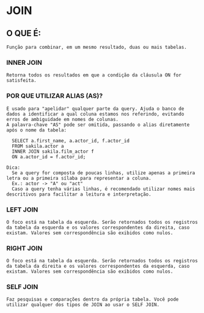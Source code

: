   # JOIN


## O QUE É:
    Função para combinar, em um mesmo resultado, duas ou mais tabelas.

  ### INNER JOIN
    Retorna todos os resultados em que a condição da cláusula ON for satisfeita.

  ### POR QUE UTILIZAR ALIAS (AS)?
    É usado para "apelidar" qualquer parte da query. Ajuda o banco de dados a identificar a qual coluna estamos nos referindo, evitando erros de ambiguidade em nomes de colunas.
    A palavra-chave "AS" pode ser omitida, passando o alias diretamente após o nome da tabela:
      
      SELECT a.first_name, a.actor_id, f.actor_id
      FROM sakila.actor a
      INNER JOIN sakila.film_actor f
      ON a.actor_id = f.actor_id;
      
    Dica:
      Se a query for composta de poucas linhas, utilize apenas a primeira letra ou a primeira sílaba para representar a coluna.
      Ex.: actor -> "A" ou "act"
      Caso a query tenha várias linhas, é recomendado utilizar nomes mais descritivos para facilitar a leitura e interpretação.

  ### LEFT JOIN
    O foco está na tabela da esquerda. Serão retornados todos os registros da tabela da esquerda e os valores correspondentes da direita, caso existam. Valores sem correspondência são exibidos como nulos.

  ### RIGHT JOIN
    O foco está na tabela da esquerda. Serão retornados todos os registros da tabela da direita e os valores correspondentes da esquerda, caso existam. Valores sem correspondência são exibidos como nulos.

  ### SELF JOIN
    Faz pesquisas e comparações dentro da própria tabela. Você pode utilizar qualquer dos tipos de JOIN ao usar o SELF JOIN.
